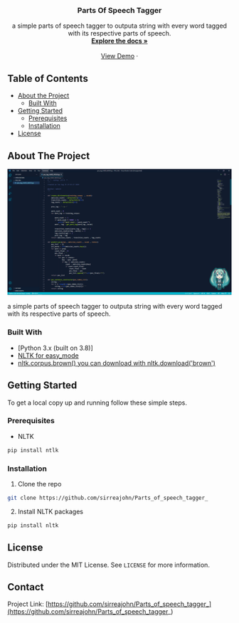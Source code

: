 <!--
*** Thanks for checking out this README Template. If you have a suggestion that would
*** make this better, please fork the repo and create a pull request or simply open
*** an issue with the tag "enhancement".
*** Thanks again! Now go create something AMAZING! :D
***
***
***
*** To avoid retyping too much info. Do a search and replace for the following:
*** github_username, repo_name, twitter_handle, email
-->





<!-- PROJECT SHIELDS -->
<!--
*** I'm using markdown "reference style" links for readability.
*** Reference links are enclosed in brackets [ ] instead of parentheses ( ).
*** See the bottom of this document for the declaration of the reference variables
*** for contributors-url, forks-url, etc. This is an optional, concise syntax you may use.
*** https://www.markdownguide.org/basic-syntax/#reference-style-links
-->

<!-- PROJECT LOGO -->
<br />
<p align="center">
  <h3 align="center">Parts Of Speech Tagger</h3>

  <p align="center">
    a simple parts of speech tagger to outputa string with every word tagged with its respective parts of speech.
    <br />
    <a href="https://github.com/github_username/repo_name"><strong>Explore the docs »</strong></a>
    <br />
    <br />
    <a href="https://github.com/sirreajohn/Parts_of_speech_tagger_">View Demo</a>
    ·
  </p>
</p>



<!-- TABLE OF CONTENTS -->
## Table of Contents

* [About the Project](#about-the-project)
  * [Built With](#built-with)
* [Getting Started](#getting-started)
  * [Prerequisites](#prerequisites)
  * [Installation](#installation)
* [License](#license)




<!-- ABOUT THE PROJECT -->
## About The Project

![pos Logo](/images/1.PNG)

a simple parts of speech tagger to outputa string with every word tagged with its respective parts of speech.



### Built With

* [Python 3.x (built on 3.8)]
* [NLTK for easy_mode](https://www.nltk.org/book/ch05.html)
* [nltk.corpus.brown() you can download with nltk.download('brown')](https://www.nltk.org/book/ch02.html)




<!-- GETTING STARTED -->
## Getting Started

To get a local copy up and running follow these simple steps.

### Prerequisites


* NLTK
```sh
pip install ntlk
```

### Installation

1. Clone the repo
```sh
git clone https://github.com/sirreajohn/Parts_of_speech_tagger_
```
2. Install NLTK packages
```sh
pip install nltk
```
<!-- LICENSE -->
## License

Distributed under the MIT License. See `LICENSE` for more information.


<!-- CONTACT -->
## Contact

Project Link: [https://github.com/sirreajohn/Parts_of_speech_tagger_](https://github.com/sirreajohn/Parts_of_speech_tagger_)




